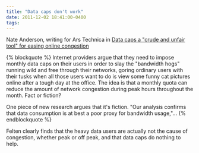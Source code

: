 ```yaml
---
title: "Data caps don't work"
date: 2011-12-02 18:41:00-0400
tags: 
---
```


Nate Anderson, writing for Ars Technica in [Data caps a "crude and unfair tool" for easing online congestion](http://arstechnica.com/tech-policy/news/2011/12/data-caps-a-crude-and-unfair-tool-for-easing-online-congestion.ars)

{% blockquote %}
Internet providers argue that they need to impose monthly data caps on their users in order to slay the "bandwidth hogs" running wild and free through their networks, goring ordinary users with their tusks when all those users want to do is view some funny cat pictures online after a tough day at the office. The idea is that a monthly quota can reduce the amount of network congestion during peak hours throughout the month. Fact or fiction?

One piece of new research argues that it's fiction. "Our analysis confirms that data consumption is at best a poor proxy for bandwidth usage,"...
{% endblockquote %}

Felten clearly finds that the heavy data users are actually not the cause of congestion, whether peak or off peak, and that data caps do nothing to help.
